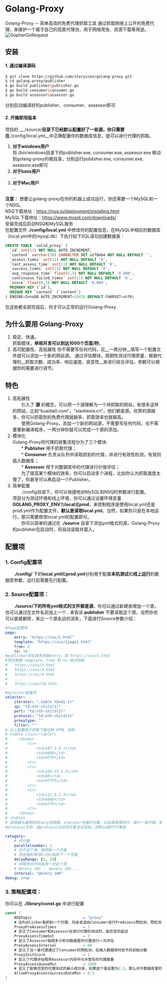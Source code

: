 Golang-Proxy
=========

Golang-Proxy -- 简单高效的免费代理抓取工具
通过抓取网络上公开的免费代理，来维护一个属于自己的高匿代理池，用于网络爬虫、资源下载等用途。
![GopherGoRequest](https://raw.githubusercontent.com/parnurzeal/gorequest/gh-pages/images/Gopher_GoRequest_400x300.jpg)

## 安装
#### 1. 通过编译源码  
```bash
$ git clone https://github.com/storyicon/golang-proxy.git
$ cd golang-proxy/publisher
$ go build publisher\publisher.go
$ go build consumer\consumer.go
$ go build assessor\assessor.go
```
分别启动编译好的publisher、consumer、assessor即可

#### 2. 开箱即用版本  
项目的 __./source/__目录下已经默认配置好了一些源，你只需要在__./config/local.yml__中正确配置你的数据库信息，就可以进行代理的抓取。

1. **对于windows用户**    
将./bin/windows目录下的publisher.exe, consumer.exe, assessor.exe 移动到golang-proxy的根目录，分别运行publisher.exe, consumer.exe, assessor.exe即可
2. **对于lunix用户**    
...
3. **对于Mac用户**    
...

__注意：__
想要让golang-proxy在你的机器上成功运行，你还需要一个MySQL和一个NSQ。     
NSQ下载地址：https://nsq.io/deployment/installing.html    
MySQL下载地址：https://www.mysql.com/downloads/    
安装完成后启动NSQ和MySQL服务    
在配置文件 **./config/local.yml** 中修改你的配置信息，在MySQL中相应的数据库（local.yml中的mysql.db）下执行如下SQL语句创建数据表：    
```sql
CREATE TABLE `valid_proxy` (
  `id` int(11) NOT NULL AUTO_INCREMENT,
  `content` varchar(30) CHARACTER SET utf8mb4 NOT NULL DEFAULT '',
  `assess_times` int(11) NOT NULL DEFAULT '0',
  `last_assess_time` int(11) NOT NULL DEFAULT '0',
  `success_times` int(11) NOT NULL DEFAULT '0',
  `avg_response_time` float(5,3) NOT NULL DEFAULT '0.000',
  `continuous_failed_times` int(11) NOT NULL DEFAULT '0',
  `score` float(8,3) NOT NULL DEFAULT '0.000',
  PRIMARY KEY (`id`),
  UNIQUE KEY `content` (`content`)
) ENGINE=InnoDB AUTO_INCREMENT=10428 DEFAULT CHARSET=utf8;

```
在这些都全部完成后，你才可以正常的运行Golang-Proxy    
## 为什么要用 Golang-Proxy    
1. 稳定、快速。    
抓取模块，__单核并发可以到达1000个页面/秒__。    
2. 高可配置性、高拓展性
你不需要写任何代码，花__一两分钟__填写一个配置文件就可以添加一个新的网站源。
通过评估模块，周期性测试代理质量，根据代理的__抓取次数、成功率、响应速度、突变性__来进行综合评估，参数可以根据你的需要进行调节。
## 特色    
1. 高拓展性    
　　引入了 **源** 的概念，可以把一个源理解为一个待抓取的网站，有很多这样的网站，比如“kuaidaili.com”，“xiaohexia.cn”，他们都是源。优质的源越多，你可以抓取到的免费代理就越多，抓取效率也就越高。    
　　使用Golang-Proxy，添加一个新的网站源，不需要写任何代码，也不需要重新编译程序，一两分钟你就可以完成一个源的添加。
2. 模块化    
Golang-Proxy将代理的收集流程分为了三个模块:    
　　* __Publisher__ 用于抓取代理；    
　　* __Consumer__ 负责从队列中读取抓到的代理，并进行有效性检测，有效则插入数据库；    
　　* __Assessor__ 用于对数据库中的代理进行价值评估；     
　　为了提高某个模块的效率，你可以启动多个进程，比如你认为抓取速度太慢了，你甚至可以再启动一个Publisher。     
3. 简单配置     
　　./config目录下，你可以快捷地对MySQL和NSQ的参数进行配置。     
项目分为测试环境和线上环境，你可以通过设置环境变量**GOLANG_PROXY_ENV**为**local**或**prod**，来控制程序是使用local.yml还是prod.yml作为配置文件，**默认是读取local.yml**。当然，如果你只是在本地运行，那只需要修改local.yml的配置即可。    
　　你可以简单的通过在 __./source__ 目录下添加yml格式的源，Golang-Proxy的publisher在启动时，将自动读取并载入。    

## 配置项
### 1. Config配置项
　　**./config/** 下的**local.yml**和**prod.yml**分别用于配置**本机测试**和**线上运行**的数据库参数，运行前需要先行配置。
### 2. Source配置项：
　　**./source/**下的所有yml格式的文件都是**源**，你可以通过新建来增加一个源，也可以通过在文件名前加上一个 **.** 来告诉 **publisher** 不要读取这个源，当然你也可以直接删除，来让一个源永远的消失，下面进行Source参数介绍：
```yml
#Page配置项
page: 
    entry: "https://xxx/1.html"
    template: "https://xxx/{page}.html"
    from: 2
    to: 10
#publisher将会首先抓取entry，即 https://xxx/1.html
#然后根据 template、from 和 to 依次抓取
#　　https://xxx/2.html
#　　https://xxx/3.html
#　　https://xxx/4.html
#　　...
#　　https://xxx/10.html
```

```yml
#Selector配置项
selector:
    iterator: ".table tbody tr"
    ip: "td:nth-child(1)"
    port: "td:nth-child(2)"
    protocal: "td:nth-child(3)"
    proxytype: ""
    filter: ""
# 以上配置用于抓取下面这种 HTML 结构
# <table class="table">
#     <tbody>
#         <tr>
#             <td>187.3.0.1</td>
#             <td>8080</td>
#             <td>HTTP</td>
#         <tr>
#         <tr>
#             <td>164.23.1.2</td>
#             <td>80</td>
#             <td>HTTPS</td>
#         <tr>
#         <tr>
#             <td>131.9.2.3</td>
#             <td>8080</td>
#             <td>HTTP</td>
#         <tr>
#     <tbody>
# <table>
# 选择器为通用的JQuery选择器，iterator为循环对象，比如表格里的行，每行一条代理，那这个行的选择器就是iterator，而ip、port、protocal则是在iterator选择器的基础上进行子元素的查找。至于proxytype和filter忽略即可，这两个参数是为将来的功能拓展预留的项目。
#protocal为空，或protocal对应的元素无法找到，则默认是HTTP类型
```
```yml
category:
    # 并行数
    parallelnumber: 1
    # 对于这个源，每抓取一个页面
    # 将会随机等待5~20s再抓下一个页面
    delayRange: [5, 20]
    # 间隔多长时间启用一次这个源
    # @every 10s ， @every 10h...
    interval: "@every 10m"
debug: true
```
### 3. 策略配置项：
你可以在 **./library/const.go** 中进行配置
```go
const (
	NSQTopic                       = "proxy"
	# 在Publisher每抓到一个代理，将会发送给Consumer进行PreAssess预检测，预检测程序将使用这个代理会访问httpbin.org，通过的才会插入到数据库，ProxyPreAssessTimes定义了访问时允许的trytimes次数
	ProxyPreAssessTimes            = 1
	# 定义了Consumer和Assessor在进行代理的测试时，能忍受的延迟
	ProxyAssessTimeOut             = 3
	# 定义了Assessor每隔多少秒对数据里的代理进行一次评估
	ProxyAssessInterval            = 60
	# 定义了当一条代理通过了Consumer的预检测，在插入数据库时给予的初始分数
	ProxyInitScore                 = 1
	# 定义了代理评估程序Assessor内存中允许暂存的代理数量
	ProxyAssessQueueMin            = 1000
	# 定义了能够忍受的代理测试的最小成功率，如果这个值设置为0.5，那么对于数据库里的每条代理，从概率上可以保证每使用两次，有一次可以成功。如果是0.8，则保证数据库中的每条代理都有80%的使用成功率
	AllowProxyAssessSuccessRateMin = 0.5
)
```

